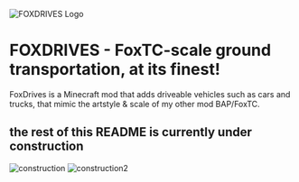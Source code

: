 ![FOXDRIVES Logo](https://images2.imgbox.com/9b/54/CJSZOcpC_o.png)
# FOXDRIVES - FoxTC-scale ground transportation, at its finest!

FoxDrives is a Minecraft mod that adds driveable vehicles such as cars and trucks, that mimic the artstyle & scale of my other mod BAP/FoxTC.

## the rest of this README is currently under construction

![construction](https://images2.imgbox.com/02/a0/szgiHCPq_o.gif)
![construction2](https://images2.imgbox.com/dd/78/y64hF3qd_o.gif)

